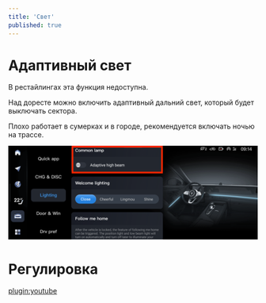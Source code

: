 ```yaml
---
title: 'Свет'
published: true
---
```


# Адаптивный свет

В рестайлингах эта функция недоступна.

Над доресте можно включить адаптивный дальний свет, который будет выключать сектора.

Плохо работает в сумерках и в городе, рекомендуется включать ночью на трассе.

![Auto -> Lighting -> Adaptive high beam](light-adaptive-high-beam.png "Auto -> Lighting -> Adaptive high beam")

# Регулировка

[plugin:youtube](https://youtu.be/bsgLJcQz43s)
